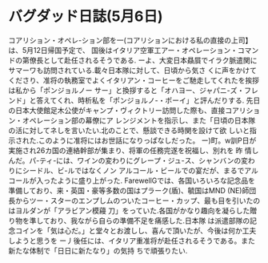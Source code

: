 # バグダッド日誌(5月6日)

コアリション・オペレ-ション部を一(コアリションにおける私の直接の上司】は、5月12日帰国予定で、
国後はイタリア空軍工アー・オペレーション・コマンドの第僚長として赴任されるそうである.
ーよ、大変日本贔屓でイラク脈遣関にサマーワも訪問されている.載々日本隊に対して、日頃から気さ
くに声をかけてくださり、准将の執務室でよくイタリアン・コーヒーをご馳走してくれたを挨拶は私から「ポンジョルノー
サー」と換拶すると「オハヨー、ジャパニ-ズ・フレンド」と答えてくれ、時析私を「ポンジョルノ-・ポーイ」と評んだりする.
先日の日本大使館足木公使がキャンプ・ヴィクトリー訪問した際も、直接コアリション・オペレーション部の幕僚にア
レンジメントを指示し、また「日頃の日本隊の活に対してネしを言いたい.北のことで、懸談できる時関を設けて欲
しいと指示された.このように准将にはお世話になりっぱなしだった。
ー)町。w訓P日が実施され26カ国の連絡幹部が集まり、将軍の任務完遂を祝福し、別れを
昨
情しんだ。パ-ティ-には、ワインの変わりにグレープ・ジュ-ス、シャンバンの変わりにシードル、ビ-ルではなくノン
アルコール・ビールでの宴だが、まるでアルコールが入ったように盛り上がった.
FarewellGでは、各国いろいろな記念品を準備しており、来・英国・豪等多数の国はプラーク(盾)、毓国はMND
(NE)師団長からツー・スターのエンプしムのついたコーヒー・カップ、最も目を引いたのはヨルダンが「アラビアン模蘰
刀」をっていた.各国がかなり趣向を凝らした贈り物を準しており、我ながら自らの準備不足を痛感した.日本隊
は派遣部隊の記念コインを「気は心だ。」と堂々とお渡しし、喜んで頂いたが、今後は何か工夫しようと思うを
ー丿後任には、イタリア重准将が赴任されるそうである。また新たな体制で「日日に新たなり」の気持
ちで頑張りたい.
